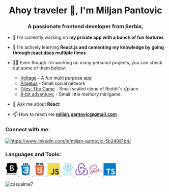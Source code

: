 <h1 align="center">Ahoy traveler 👋, I'm Miljan Pantovic</h1>
<h3 align="center">A passionate frontend developer from Serbia,</h3>

- 🔭 I’m currently working on **my private app with a bunch of fun features**

- 🌱 I’m actively learning **React.js and cementing my knowledge by going through <a href="https://react.dev/">react docs</a> multiple times**

- 👨‍💻 Even though i'm working on many personal projects, you can check out some of them bellow:
  - <a href="https://v0ltage.netlify.app">Voltage</a> - A fun multi purpose app
  - <a href="https://allgetus.netlify.app/">Allgetus</a> - Small social network
  - <a href="https://eloquent-flan-8a3c20.netlify.app/">Tiles: The Game</a> - Small scaled clone of Reddit's r/place
  - <a href="https://tiny-dasik-33c5f8.netlify.app/">8-bit adventure:</a> - Small little memory minigame

- 💬 Ask me about **React**

- 📫 How to reach me **miljan.pantovic@gmail.com**

<h3 align="left">Connect with me:</h3>
<p align="left">
<a href="https://linkedin.com/in/https://www.linkedin.com/in/miljan-pantovic-5b24081b4/" target="blank"><img align="center" src="https://raw.githubusercontent.com/rahuldkjain/github-profile-readme-generator/master/src/images/icons/Social/linked-in-alt.svg" alt="https://www.linkedin.com/in/miljan-pantovic-5b24081b4/" height="30" width="40" /></a>
</p>

<h3 align="left">Languages and Tools:</h3>
<p align="left"> <a href="https://getbootstrap.com" target="_blank" rel="noreferrer"> <img src="https://raw.githubusercontent.com/devicons/devicon/master/icons/bootstrap/bootstrap-plain-wordmark.svg" alt="bootstrap" width="40" height="40"/> </a> <a href="https://www.w3schools.com/css/" target="_blank" rel="noreferrer"> <img src="https://raw.githubusercontent.com/devicons/devicon/master/icons/css3/css3-original-wordmark.svg" alt="css3" width="40" height="40"/> </a> <a href="https://www.w3.org/html/" target="_blank" rel="noreferrer"> <img src="https://raw.githubusercontent.com/devicons/devicon/master/icons/html5/html5-original-wordmark.svg" alt="html5" width="40" height="40"/> </a> <a href="https://developer.mozilla.org/en-US/docs/Web/JavaScript" target="_blank" rel="noreferrer"> <img src="https://raw.githubusercontent.com/devicons/devicon/master/icons/javascript/javascript-original.svg" alt="javascript" width="40" height="40"/> </a> <a href="https://reactjs.org/" target="_blank" rel="noreferrer"> <img src="https://raw.githubusercontent.com/devicons/devicon/master/icons/react/react-original-wordmark.svg" alt="react" width="40" height="40"/> </a> <a href="https://redux.js.org" target="_blank" rel="noreferrer"> <img src="https://raw.githubusercontent.com/devicons/devicon/master/icons/redux/redux-original.svg" alt="redux" width="40" height="40"/> </a> <a href="https://sass-lang.com" target="_blank" rel="noreferrer"> <img src="https://raw.githubusercontent.com/devicons/devicon/master/icons/sass/sass-original.svg" alt="sass" width="40" height="40"/> </a> <a href="https://www.typescriptlang.org/" target="_blank" rel="noreferrer"> <img src="https://raw.githubusercontent.com/devicons/devicon/master/icons/typescript/typescript-original.svg" alt="typescript" width="40" height="40"/> </a> </p>

<p><img align="center" src="https://github-readme-streak-stats.herokuapp.com/?user=casualme7&" alt="casualme7" /></p>

